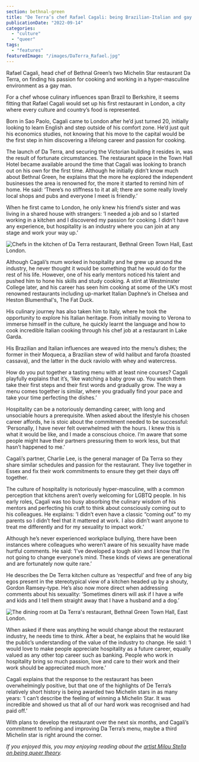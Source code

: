 ```yaml
---
section: bethnal-green
title: "De Terra’s chef Rafael Cagali: being Brazilian-Italian and gay in a hyper-masculine world"
publicationDate: "2022-09-14"
categories: 
  - "culture"
  - "queer"
tags: 
  - "features"
featuredImage: "/images/DaTerra_Rafael.jpg"
---
```


Rafael Cagali, head chef of Bethnal Green’s two Michelin Star restaurant Da Terra, on finding his passion for cooking and working in a hyper-masculine environment as a gay man.

For a chef whose culinary influences span Brazil to Berkshire, it seems fitting that Rafael Cagali would set up his first restaurant in London, a city where every culture and country’s food is represented.

Born in Sao Paolo, Cagali came to London after he’d just turned 20, initially looking to learn English and step outside of his comfort zone. He’d just quit his economics studies, not knowing that his move to the capital would be the first step in him discovering a lifelong career and passion for cooking.

The launch of Da Terra, and securing the Victorian building it resides in, was the result of fortunate circumstances. The restaurant space in the Town Hall Hotel became available around the time that Cagali was looking to branch out on his own for the first time. Although he initially didn’t know much about Bethnal Green, he explains that the more he explored the independent businesses the area is renowned for, the more it started to remind him of home. He said: ‘There’s no stiffness to it at all; there are some really lovely local shops and pubs and everyone I meet is friendly.’

When he first came to London, he only knew his friend’s sister and was living in a shared house with strangers: ‘I needed a job and so I started working in a kitchen and I discovered my passion for cooking. I didn’t have any experience, but hospitality is an industry where you can join at any stage and work your way up.’

![Chefs in the kitchen of Da Terra restaurant, Bethnal Green Town Hall, East London.](/images/DaTerra_kitchen-chefs-1024x683.jpg)

Although Cagali’s mum worked in hospitality and he grew up around the industry, he never thought it would be something that he would do for the rest of his life. However, one of his early mentors noticed his talent and pushed him to hone his skills and study cooking. A stint at Westminster College later, and his career has seen him cooking at some of the UK’s most renowned restaurants including up-market Italian Daphne’s in Chelsea and Heston Blumenthal's, The Fat Duck.

His culinary journey has also taken him to Italy, where he took the opportunity to explore his Italian heritage. From initially moving to Verona to immerse himself in the culture, he quickly learnt the language and how to cook incredible Italian cooking through his chef job at a restaurant in Lake Garda.

His Brazilian and Italian influences are weaved into the menu’s dishes; the former in their Moqueca, a Brazilian stew of wild halibut and farofa (toasted cassava), and the latter in the duck raviolo with whey and watercress.

How do you put together a tasting menu with at least nine courses? Cagali playfully explains that it’s, ‘like watching a baby grow up. You watch them take their first steps and their first words and gradually grow. The way a menu comes together is similar, where you gradually find your pace and take your time perfecting the dishes.’

Hospitality can be a notoriously demanding career, with long and unsociable hours a prerequisite. When asked about the lifestyle his chosen career affords, he is stoic about the commitment needed to be successful: ‘Personally, I have never felt overwhelmed with the hours. I knew this is what it would be like, and I made a conscious choice. I’m aware that some people might have their partners pressuring them to work less, but that hasn’t happened to me.’

Cagali’s partner, Charlie Lee, is the general manager of Da Terra so they share similar schedules and passion for the restaurant. They live together in Essex and fix their work commitments to ensure they get their days off together.

The culture of hospitality is notoriously hyper-masculine, with a common perception that kitchens aren’t overly welcoming for LGBTQ people. In his early roles, Cagali was too busy absorbing the culinary wisdom of his mentors and perfecting his craft to think about consciously coming out to his colleagues. He explains: ’I didn’t even have a classic “coming out” to my parents so I didn’t feel that it mattered at work. I also didn’t want anyone to treat me differently and for my sexuality to impact work.’

Although he’s never experienced workplace bullying, there have been instances where colleagues who weren’t aware of his sexuality have made hurtful comments. He said: ‘I’ve developed a tough skin and I know that I’m not going to change everyone’s mind. These kinds of views are generational and are fortunately now quite rare.’

He describes the De Terra kitchen culture as ‘respectful’ and free of any big egos present in the stereotypical view of a kitchen headed up by a shouty, Gordon Ramsey-type. He’s also now more direct when addressing comments about his sexuality: ‘Sometimes diners will ask if I have a wife and kids and I tell them straight away that I have a husband and a dog.’

![The dining room at Da Terra's restaurant, Bethnal Green Town Hall, East London.](/images/DaTerra_inside-restaurant-1024x683.jpg)

When asked if there was anything he would change about the restaurant industry, he needs time to think. After a beat, he explains that he would like the public’s understanding of the value of the industry to change. He said: ‘I would love to make people appreciate hospitality as a future career, equally valued as any other top career such as banking. People who work in hospitality bring so much passion, love and care to their work and their work should be appreciated much more.’

Cagali explains that the response to the restaurant has been overwhelmingly positive, but that one of the highlights of De Terra’s relatively short history is being awarded two Michelin stars in as many years: ‘I can’t describe the feeling of winning a Michelin Star. It was incredible and showed us that all of our hard work was recognised and had paid off.’

With plans to develop the restaurant over the next six months, and Cagali’s commitment to refining and improving Da Terra’s menu, maybe a third Michelin star is right around the corner.

_If you enjoyed this, you may enjoying reading about the [artist Milou Stella on being queer theory](https://bethnalgreenlondon.co.uk/milou-stella-artist-ivf-mental-health/)._

